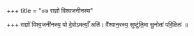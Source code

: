 +++
title = "०७ राज्ञो विश्वजनीनस्य"

+++
राज्ञो॑ विश्व॒जनी॑नस्य॒ यो दे॒वोऽमर्त्याँ॒ अति॑। वै॑श्वान॒रस्य॒ सुष्टु॑ति॒मा सु॒नोता॑ परि॒क्षितः॑ ॥
